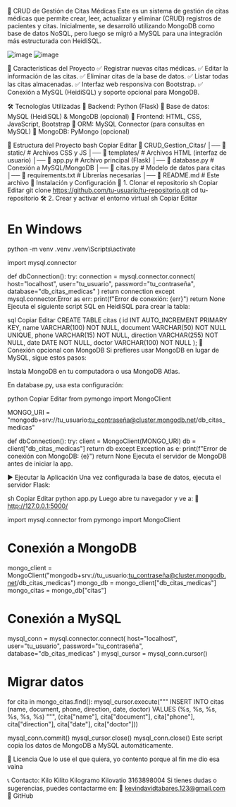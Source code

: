 📅 CRUD de Gestión de Citas Médicas
Este es un sistema de gestión de citas médicas que permite crear, leer, actualizar y eliminar (CRUD) registros de pacientes y citas. Inicialmente, se desarrolló utilizando MongoDB como base de datos NoSQL, pero luego se migró a MySQL para una integración más estructurada con HeidiSQL.


![image](https://github.com/user-attachments/assets/b426bdb9-6046-4385-9e89-7302657517cc)
![image](https://github.com/user-attachments/assets/15de9386-d331-4946-88e6-40d057a59273)


🚀 Características del Proyecto
✅ Registrar nuevas citas médicas.
✅ Editar la información de las citas.
✅ Eliminar citas de la base de datos.
✅ Listar todas las citas almacenadas.
✅ Interfaz web responsiva con Bootstrap.
✅ Conexión a MySQL (HeidiSQL) y soporte opcional para MongoDB.

🛠️ Tecnologías Utilizadas
🔹 Backend: Python (Flask)
🔹 Base de datos: MySQL (HeidiSQL) & MongoDB (opcional)
🔹 Frontend: HTML, CSS, JavaScript, Bootstrap
🔹 ORM: MySQL Connector (para consultas en MySQL)
🔹 MongoDB: PyMongo (opcional)

📁 Estructura del Proyecto
bash
Copiar
Editar
📂 CRUD_Gestion_Citas/
│── 📂 static/                # Archivos CSS y JS
│── 📂 templates/             # Archivos HTML (interfaz de usuario)
│── 📜 app.py                 # Archivo principal (Flask)
│── 📜 database.py            # Conexión a MySQL/MongoDB
│── 📜 citas.py               # Modelo de datos para citas
│── 📜 requirements.txt       # Librerías necesarias
│── 📜 README.md              # Este archivo
🔌 Instalación y Configuración
📝 1. Clonar el repositorio
sh
Copiar
Editar
git clone https://github.com/tu-usuario/tu-repositorio.git
cd tu-repositorio
🛠️ 2. Crear y activar el entorno virtual
sh
Copiar
Editar
# En Windows
python -m venv .venv
.venv\Scripts\activate

import mysql.connector

def dbConnection():
    try:
        connection = mysql.connector.connect(
            host="localhost",
            user="tu_usuario",
            password="tu_contraseña",
            database="db_citas_medicas"
        )
        return connection
    except mysql.connector.Error as err:
        print(f"Error de conexión: {err}")
        return None
Ejecuta el siguiente script SQL en HeidiSQL para crear la tabla:

sql
Copiar
Editar
CREATE TABLE citas (
    id INT AUTO_INCREMENT PRIMARY KEY,
    name VARCHAR(100) NOT NULL,
    document VARCHAR(50) NOT NULL UNIQUE,
    phone VARCHAR(15) NOT NULL,
    direction VARCHAR(255) NOT NULL,
    date DATE NOT NULL,
    doctor VARCHAR(100) NOT NULL
);
🔹 Conexión opcional con MongoDB
Si prefieres usar MongoDB en lugar de MySQL, sigue estos pasos:

Instala MongoDB en tu computadora o usa MongoDB Atlas.

En database.py, usa esta configuración:

python
Copiar
Editar
from pymongo import MongoClient

MONGO_URI = "mongodb+srv://tu_usuario:tu_contraseña@cluster.mongodb.net/db_citas_medicas"

def dbConnection():
    try:
        client = MongoClient(MONGO_URI)
        db = client["db_citas_medicas"]
        return db
    except Exception as e:
        print(f"Error de conexión con MongoDB: {e}")
        return None
Ejecuta el servidor de MongoDB antes de iniciar la app.

▶️ Ejecutar la Aplicación
Una vez configurada la base de datos, ejecuta el servidor Flask:

sh
Copiar
Editar
python app.py
Luego abre tu navegador y ve a:
🔗 http://127.0.0.1:5000/


import mysql.connector
from pymongo import MongoClient

# Conexión a MongoDB
mongo_client = MongoClient("mongodb+srv://tu_usuario:tu_contraseña@cluster.mongodb.net/db_citas_medicas")
mongo_db = mongo_client["db_citas_medicas"]
mongo_citas = mongo_db["citas"]

# Conexión a MySQL
mysql_conn = mysql.connector.connect(
    host="localhost",
    user="tu_usuario",
    password="tu_contraseña",
    database="db_citas_medicas"
)
mysql_cursor = mysql_conn.cursor()

# Migrar datos
for cita in mongo_citas.find():
    mysql_cursor.execute("""
        INSERT INTO citas (name, document, phone, direction, date, doctor)
        VALUES (%s, %s, %s, %s, %s, %s)
    """, (cita["name"], cita["document"], cita["phone"], cita["direction"], cita["date"], cita["doctor"]))

mysql_conn.commit()
mysql_cursor.close()
mysql_conn.close()
Este script copia los datos de MongoDB a MySQL automáticamente.


📄 Licencia
Que lo use el que quiera, yo contento porque al fin me dio esa vaina


📞 Contacto: Kilo Kilito Kilogramo Kilovatio 3163898004
Si tienes dudas o sugerencias, puedes contactarme en:
📧 kevindavidtabares.123@gmail.com
🔗 GitHub

